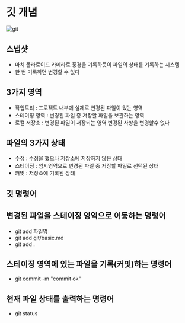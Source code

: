 # 깃 개념
![git](https://encrypted-tbn0.gstatic.com/images?q=tbn:ANd9GcT2aRJR6dWUGsjhkUzKkGp-3787npBEJcJblg&s)

## 스냅샷
- 마치 폴라로이드 카메라로 풍경을 기록하듯이 파일의 상태를 기록하는 시스템
- 한 번 기록하면 변경할 수 없다

## 3가지 영역
- 작업트리 : 프로젝트 내부에 실제로 변경된 파일이 있는 영역
- 스테이징 영역 : 변경된 파일 중 저장할 파일을 보관하는 영역
- 로컬 저장소 : 변경된 파일이 저장되는 영역 변경된 사항을 변경할수 없다

## 파일의 3가지 상태
 - 수정 : 수정을 했으나 저장소에 저장하지 않은 상태
 - 스테이징 : 임시영역으로 변경된 파일 중 저장할 파일로 선택된 상태
 - 커밋 : 저장소에 기록된 상태 

 ## 깃 명령어

 ## 변경된 파일을 스테이징 영역으로 이동하는 명령어
 - git add 파일명
 - git add git/basic.md
 - git add .
 ## 스테이징 영역에 있는 파일을 기록(커밋)하는 명령어
 - git commit -m "commit ok"
 ## 현재 파일 상태를 출력하는 명령어
 - git status
